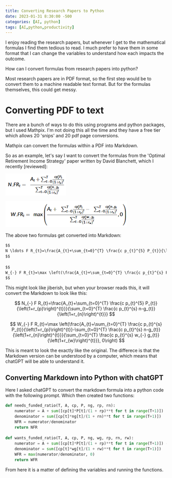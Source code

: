 ```yaml
---
title: Converting Research Papers to Python
date: 2023-01-31 8:30:00 -500
categories: [AI, python]
tags: [AI,python,productivity]
---
```


I enjoy reading the research papers, but whenever I get to the mathematical formulas I find them tedious to read. I much prefer to have them in some format that I can change the variables to understand how each impacts the outcome. 

How can I convert formulas from research papers into python?

Most research papers are in PDF format, so the first step would be to convert them to a machine readable text format. But for the formulas themselves, this could get messy. 

# Converting PDF to text

There are a bunch of ways to do this using programs and python packages, but I used Mathpix. I'm not doing this all the time and they have a free tier which allows 20 'snips' and 20 pdf page conversions. 

Mathpix can convert the formulas within a PDF into Markdown. 

So as an example, let's say I want to convert the formulas from the 'Optimal Retirement Income Strategy' paper written by David Blanchett, which I recently [reviewed]:

![PDF_Formula_1](/assets/images/2023-01-31-PDFformula1.png)

![PDF_Formula_2](/assets/images/2023-01-31-PDFformula2.png)

The above two formulas get converted into Markdown:

```Markdown 
$$
N \ldots F R_{t}=\frac{A_{t}+\sum_{t=0}^{T} \frac{c p_{t}^{5} P_{t}}{\left(1+r_{p}\right)^{t}}}{\sum_{t=0}^{T} \frac{c p_{t}^{s} n-g_{t}}{\left(1+r_{n}\right)^{t}}}
$$

$$
W_{-} F R_{t}=\max \left(\frac{A_{t}+\sum_{t=0}^{T} \frac{c p_{t}^{s} P_{t}}{\left(1+r_{p}\right)^{t}}-\sum_{t=0}^{T} \frac{c p_{t}^{s} n-g_{t}}{\left(1+r_{n}\right)^{t}}}{\sum_{t=0}^{T} \frac{c p_{t}^{s} w_{-} g_{t}}{\left(1+r_{w}\right)^{t}}}, 0\right)
$$

```

This might look like jiberish, but when your browser reads this, it will convert the Markdown to look like this:

$$
N_{-} F R_{t}=\frac{A_{t}+\sum_{t=0}^{T} \frac{c p_{t}^{5} P_{t}}{\left(1+r_{p}\right)^{t}}}{\sum_{t=0}^{T} \frac{c p_{t}^{s} n-g_{t}}{\left(1+r_{n}\right)^{t}}}
$$

$$
W_{-} F R_{t}=\max \left(\frac{A_{t}+\sum_{t=0}^{T} \frac{c p_{t}^{s} P_{t}}{\left(1+r_{p}\right)^{t}}-\sum_{t=0}^{T} \frac{c p_{t}^{s} n-g_{t}}{\left(1+r_{n}\right)^{t}}}{\sum_{t=0}^{T} \frac{c p_{t}^{s} w_{-} g_{t}}{\left(1+r_{w}\right)^{t}}}, 0\right)
$$


This is meant to look the exactly like the original. The differece is that the Markdown version can be understood by a computer, which means that chatGPT will be able to understand it.  

## Converting Markdown into Python with chatGPT

Here I asked chatGPT to convert the markdown formula into a python code with the following prompt. Which then created two functions:

```python
def needs_funded_ratio(T, A, cp, P, ng, rp, rn):
    numerator = A + sum([cp[t]*P[t]/(1 + rp)**t for t in range(T+1)])
    denominator = sum([cp[t]*ng[t]/(1 + rn)**t for t in range(T+1)])
    NFR = numerator/denominator
    return NFR

def wants_funded_ratio(T, A, cp, P, ng, wg, rp, rn, rw):
    numerator = A + sum([cp[t]*P[t]/(1 + rp)**t for t in range(T+1)]) - sum([cp[t]*ng[t]/(1 + rn)**t for t in range(T+1)])
    denominator = sum([cp[t]*wg[t]/(1 + rw)**t for t in range(T+1)])
    WFR = max(numerator/denominator, 0)
    return WFR

```

From here it is a matter of defining the variables and running the functions. 




